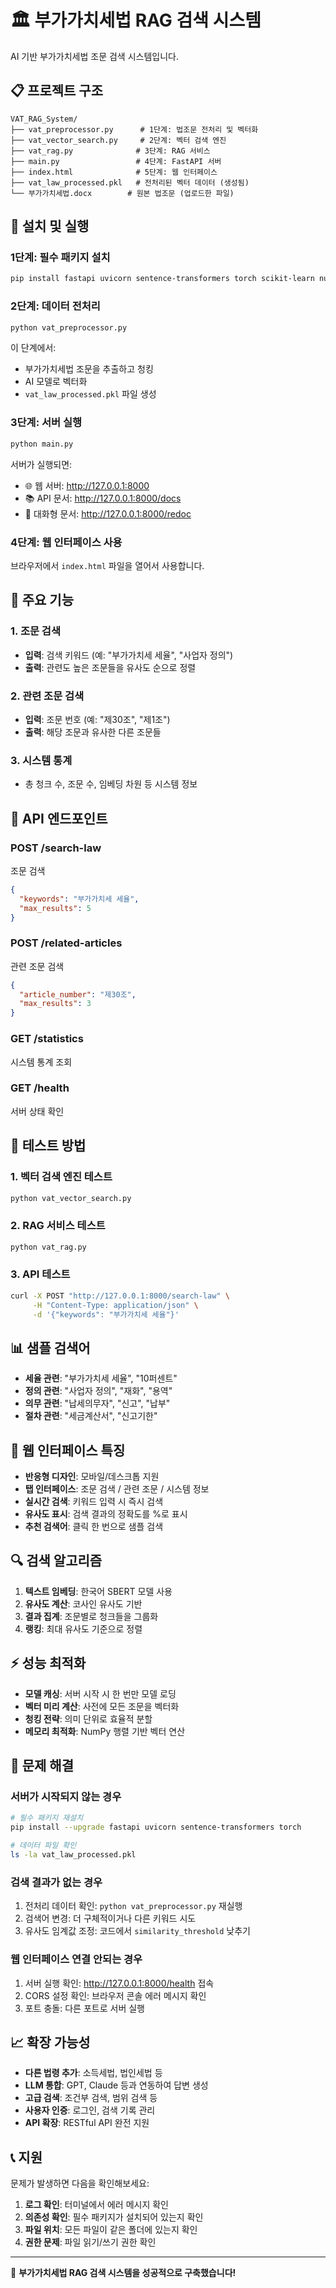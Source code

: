 # 🏛️ 부가가치세법 RAG 검색 시스템

AI 기반 부가가치세법 조문 검색 시스템입니다.

## 📋 프로젝트 구조

```
VAT_RAG_System/
├── vat_preprocessor.py      # 1단계: 법조문 전처리 및 벡터화
├── vat_vector_search.py     # 2단계: 벡터 검색 엔진
├── vat_rag.py              # 3단계: RAG 서비스
├── main.py                 # 4단계: FastAPI 서버
├── index.html              # 5단계: 웹 인터페이스
├── vat_law_processed.pkl   # 전처리된 벡터 데이터 (생성됨)
└── 부가가치세법.docx        # 원본 법조문 (업로드한 파일)
```

## 🚀 설치 및 실행

### 1단계: 필수 패키지 설치

```bash
pip install fastapi uvicorn sentence-transformers torch scikit-learn numpy
```

### 2단계: 데이터 전처리

```bash
python vat_preprocessor.py
```

이 단계에서:

- 부가가치세법 조문을 추출하고 청킹
- AI 모델로 벡터화
- `vat_law_processed.pkl` 파일 생성

### 3단계: 서버 실행

```bash
python main.py
```

서버가 실행되면:

- 🌐 웹 서버: http://127.0.0.1:8000
- 📚 API 문서: http://127.0.0.1:8000/docs
- 🔄 대화형 문서: http://127.0.0.1:8000/redoc

### 4단계: 웹 인터페이스 사용

브라우저에서 `index.html` 파일을 열어서 사용합니다.

## 🎯 주요 기능

### 1. 조문 검색

- **입력**: 검색 키워드 (예: "부가가치세 세율", "사업자 정의")
- **출력**: 관련도 높은 조문들을 유사도 순으로 정렬

### 2. 관련 조문 검색

- **입력**: 조문 번호 (예: "제30조", "제1조")
- **출력**: 해당 조문과 유사한 다른 조문들

### 3. 시스템 통계

- 총 청크 수, 조문 수, 임베딩 차원 등 시스템 정보

## 🔧 API 엔드포인트

### POST /search-law

조문 검색

```json
{
  "keywords": "부가가치세 세율",
  "max_results": 5
}
```

### POST /related-articles

관련 조문 검색

```json
{
  "article_number": "제30조",
  "max_results": 3
}
```

### GET /statistics

시스템 통계 조회

### GET /health

서버 상태 확인

## 🧪 테스트 방법

### 1. 벡터 검색 엔진 테스트

```bash
python vat_vector_search.py
```

### 2. RAG 서비스 테스트

```bash
python vat_rag.py
```

### 3. API 테스트

```bash
curl -X POST "http://127.0.0.1:8000/search-law" \
     -H "Content-Type: application/json" \
     -d '{"keywords": "부가가치세 세율"}'
```

## 📊 샘플 검색어

- **세율 관련**: "부가가치세 세율", "10퍼센트"
- **정의 관련**: "사업자 정의", "재화", "용역"
- **의무 관련**: "납세의무자", "신고", "납부"
- **절차 관련**: "세금계산서", "신고기한"

## 🎨 웹 인터페이스 특징

- **반응형 디자인**: 모바일/데스크톱 지원
- **탭 인터페이스**: 조문 검색 / 관련 조문 / 시스템 정보
- **실시간 검색**: 키워드 입력 시 즉시 검색
- **유사도 표시**: 검색 결과의 정확도를 %로 표시
- **추천 검색어**: 클릭 한 번으로 샘플 검색

## 🔍 검색 알고리즘

1. **텍스트 임베딩**: 한국어 SBERT 모델 사용
2. **유사도 계산**: 코사인 유사도 기반
3. **결과 집계**: 조문별로 청크들을 그룹화
4. **랭킹**: 최대 유사도 기준으로 정렬

## ⚡ 성능 최적화

- **모델 캐싱**: 서버 시작 시 한 번만 모델 로딩
- **벡터 미리 계산**: 사전에 모든 조문을 벡터화
- **청킹 전략**: 의미 단위로 효율적 분할
- **메모리 최적화**: NumPy 행렬 기반 벡터 연산

## 🚨 문제 해결

### 서버가 시작되지 않는 경우

```bash
# 필수 패키지 재설치
pip install --upgrade fastapi uvicorn sentence-transformers torch

# 데이터 파일 확인
ls -la vat_law_processed.pkl
```

### 검색 결과가 없는 경우

1. 전처리 데이터 확인: `python vat_preprocessor.py` 재실행
2. 검색어 변경: 더 구체적이거나 다른 키워드 시도
3. 유사도 임계값 조정: 코드에서 `similarity_threshold` 낮추기

### 웹 인터페이스 연결 안되는 경우

1. 서버 실행 확인: http://127.0.0.1:8000/health 접속
2. CORS 설정 확인: 브라우저 콘솔 에러 메시지 확인
3. 포트 충돌: 다른 포트로 서버 실행

## 📈 확장 가능성

- **다른 법령 추가**: 소득세법, 법인세법 등
- **LLM 통합**: GPT, Claude 등과 연동하여 답변 생성
- **고급 검색**: 조건부 검색, 범위 검색 등
- **사용자 인증**: 로그인, 검색 기록 관리
- **API 확장**: RESTful API 완전 지원

## 📞 지원

문제가 발생하면 다음을 확인해보세요:

1. **로그 확인**: 터미널에서 에러 메시지 확인
2. **의존성 확인**: 필수 패키지가 설치되어 있는지 확인
3. **파일 위치**: 모든 파일이 같은 폴더에 있는지 확인
4. **권한 문제**: 파일 읽기/쓰기 권한 확인

---

🎉 **부가가치세법 RAG 검색 시스템을 성공적으로 구축했습니다!**
